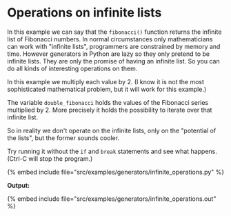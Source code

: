 # Operations on infinite lists

In this example we can say that the `fibonacci()` function returns the infinite list of Fibonacci numbers.
In normal circumstances only mathematicians can work with "infinite lists", programmers are constrained by memory and time.
However generators in Python are lazy so they only pretend to be infinite lists. They are only the promise of having an
infinite list. So you can do all kinds of interesting operations on them.

In this example we multiply each value by 2. (I know it is not the most sophisticated mathematical problem, but it will work for this example.)

The variable `double_fibonacci` holds the values of the Fibonacci series multiplied by 2. More precisely it holds the
possibility to iterate over that infinite list.

So in reality we don't operate on the infinite lists, only on the "potential of the lists", but the former sounds cooler.

Try running it without the `if` and `break` statements and see what happens. (Ctrl-C will stop the program.)

{% embed include file="src/examples/generators/infinite_operations.py" %}

**Output:**

{% embed include file="src/examples/generators/infinite_operations.out" %}


